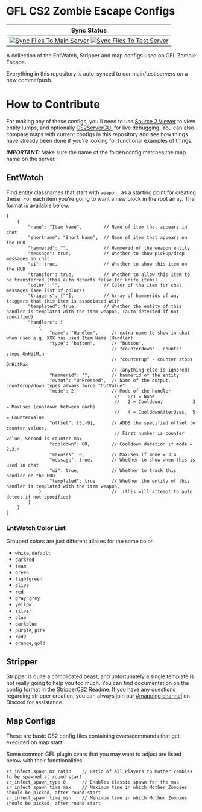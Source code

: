 # GFL CS2 Zombie Escape Configs

| Sync Status |
|:-----------:|
| [![Sync Files To Main Server](https://github.com/gflze/CS2-ZE-Configs/actions/workflows/ci-master-main.yml/badge.svg)](https://github.com/gflze/CS2-ZE-Configs/actions) [![Sync Files To Test Server](https://github.com/gflze/CS2-ZE-Configs/actions/workflows/ci-master-test.yml/badge.svg)](https://github.com/gflze/CS2-ZE-Configs/actions) |


A collection of the EntWatch, Stripper and map configs used on GFL Zombie Escape.

Everything in this repository is auto-synced to our main/test servers on a new commit/push.

# How to Contribute

For making any of these configs, you'll need to use [Source 2 Viewer](https://valveresourceformat.github.io/) to view entity lumps, and optionally [CS2ServerGUI](https://github.com/Source2ZE/CS2ServerGUI) for live debugging. You can also compare maps with current configs in this repository and see how things have already been done if you're looking for functional examples of things.

**_IMPORTANT:_** Make sure the name of the folder/config matches the map name on the server.

## EntWatch

Find entity classnames that start with `weapon_` as a starting point for creating these. For each item you're going to want a new block in the root array. The format is available below.

```jsonc
[
    {
        "name": "Item Name",        // Name of item that appears in chat
        "shortname": "Short Name",  // Name of item that appears on the HUD
        "hammerid": "",             // Hammerid of the weapon entity
        "message": true,            // Whether to show pickup/drop messages in chat
        "ui": true,                 // Whether to show this item on the HUD
        "transfer": true,           // Whether to allow this item to be transferred (this auto detects false for knife items)
        "color": "",                // Color of the item for chat messages (see list of colors)
        "triggers": [""],           // Array of hammerids of any triggers that this item is associated with
        "templated": true,          // Whether the entity of this handler is templated with the item weapon, (auto detected if not specified)
        "handlers": [
            {
                "name": "Handler",     // extra name to show in chat when used e.g. XXX has used Item Name (Handler)
                "type": "button",      // "button",
                                       // "counterdown" - counter stops OnHitMin
                                       // "counterup" - counter stops OnHitMax
                                       // (anything else is ignored)
                "hammerid": "",        // hammerid of the entity
                "event": "OnPressed",  // Name of the output, counterup/down types always force "OutValue"
                "mode": 2,             // Mode of the handler
                                        //   0/1 = None
                                        //   2 = Cooldown,           3 = MaxUses (cooldown between each)
                                        //   4 = CooldownAfterUses,  5 = CounterValue
                "offset": [5,-9],      // ADDS the specified offset to counter values, 
                                        // First number is counter value, Second is counter max
                "cooldown": 60,        // Cooldown duration if mode = 2,3,4
                "maxuses": 0,          // Maxuses if mode = 3,4
                "message": true,       // Whether to show when this is used in chat
                "ui": true,            // Whether to track this handler on the HUD
                "templated": true      // Whether the entity of this handler is templated with the item weapon, 
            }                          //  (this will attempt to auto detect if not specified)
        ]
    }
]
```

### EntWatch Color List

Grouped colors are just different aliases for the same color.

- `white`, `default`
- `darkred`
- `team`
- `green`
- `lightgreen`
- `olive`
- `red`
- `gray`, `grey`
- `yellow`
- `silver`
- `blue`
- `darkblue`
- `purple`, `pink`
- `red2`
- `orange`, `gold`

## Stripper

Stripper is quite a complicated beast, and unfortunately a single template is not really going to help you too much. You can find documentation on the config format in the [StripperCS2 Readme](https://github.com/Source2ZE/StripperCS2?tab=readme-ov-file#configuration). If you have any questions regarding stripper creation, you can always join our [#mapping channel](https://discord.gg/zh2CVSM) on Discord for assistance.

## Map Configs

These are basic CS2 config files containing cvars/commands that get executed on map start.

Some common GFL plugin cvars that you may want to adjust are listed below with their functionalities.
```
zr_infect_spawn_mz_ratio	// Ratio of all Players to Mother Zombies to be spawned at round start
zr_infect_spawn_type 0		// Enables classic spawn for the map
zr_infect_spawn_time_max	// Maximum time in which Mother Zombies should be picked, after round start
zr_infect_spawn_time_min	// Minimum time in which Mother Zombies should be picked, after round start
```